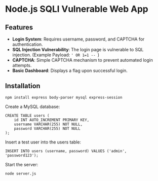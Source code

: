 # Node.js SQLI Vulnerable Web App

## Features
- **Login System**: Requires username, password, and CAPTCHA for authentication.
- **SQL Injection Vulnerability**: The login page is vulnerable to SQL injection. (Example Payload: `' OR 1=1 -- `)
- **CAPTCHA**: Simple CAPTCHA mechanism to prevent automated login attempts.
- **Basic Dashboard**: Displays a flag upon successful login.

## Installation

`npm install express body-parser mysql express-session`

Create a MySQL database:

```
CREATE TABLE users (
    id INT AUTO_INCREMENT PRIMARY KEY,
    username VARCHAR(255) NOT NULL,
    password VARCHAR(255) NOT NULL
);
```

Insert a test user into the users table:

`INSERT INTO users (username, password) VALUES ('admin', 'password123');`

Start the server:

`node server.js`
